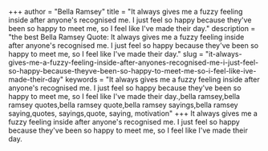 +++
author = "Bella Ramsey"
title = "It always gives me a fuzzy feeling inside after anyone's recognised me. I just feel so happy because they've been so happy to meet me, so I feel like I've made their day."
description = "the best Bella Ramsey Quote: It always gives me a fuzzy feeling inside after anyone's recognised me. I just feel so happy because they've been so happy to meet me, so I feel like I've made their day."
slug = "it-always-gives-me-a-fuzzy-feeling-inside-after-anyones-recognised-me-i-just-feel-so-happy-because-theyve-been-so-happy-to-meet-me-so-i-feel-like-ive-made-their-day"
keywords = "It always gives me a fuzzy feeling inside after anyone's recognised me. I just feel so happy because they've been so happy to meet me, so I feel like I've made their day.,bella ramsey,bella ramsey quotes,bella ramsey quote,bella ramsey sayings,bella ramsey saying,quotes, sayings,quote, saying, motivation"
+++
It always gives me a fuzzy feeling inside after anyone's recognised me. I just feel so happy because they've been so happy to meet me, so I feel like I've made their day.
